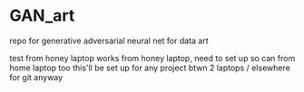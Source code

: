 # GAN_art
repo for generative adversarial neural net for data art

test from honey laptop
works from honey laptop, need to set up so can from home laptop too 
this'll be set up for any project btwn 2 laptops / elsewhere for git anyway
